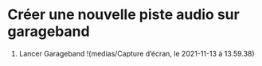 # Créer une nouvelle piste audio sur garageband
1. Lancer Garageband
!(medias/Capture d’écran, le 2021-11-13 à 13.59.38)
